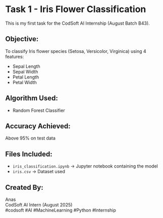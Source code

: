 # Task 1 - Iris Flower Classification

This is my first task for the CodSoft AI Internship (August Batch B43).

## Objective:
To classify Iris flower species (Setosa, Versicolor, Virginica) using 4 features:
- Sepal Length
- Sepal Width
- Petal Length
- Petal Width

## Algorithm Used:
- Random Forest Classifier

## Accuracy Achieved:
Above 95% on test data

## Files Included:
- `iris_classification.ipynb` → Jupyter notebook containing the model
- `iris.csv` → Dataset used

## Created By:
Anas  
CodSoft AI Intern (August 2025)  
#codsoft #AI #MachineLearning #Python #Internship
